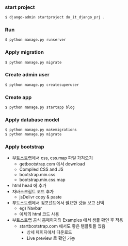 ### start project
```bash
$ django-admin startproject do_it_django_prj .
```

### Run
```bash
$ python manage.py runserver
```

### Apply migration
```bash
$ python manage.py migrate
```

### Create admin user
```bash
$ python manage.py createsuperuser
```

### Create app
```bash
$ python manage.py startapp blog
```

### Apply database model
```bash
$ python manage.py makemigrations
$ python manage.py migrate
```

### Apply bootstrap
- 부트스트랩에서 css, css.map 파일 가져오기
    - getbootstrap.com 에서 download
    - Compiled CSS and JS
    - bootstrap.min.css
    - bootstrap.min.css.map
- html head 에 추가
- 자바스크립트 코드 추가
    - jsDelivr copy & paste
- 부트스트랩에서 컴포넌트에서 필요한 것들 보고 선택
    - eg) Navbar
    - 예제의 html 코드 사용
- 부트스트랩 공식 홈페이지의 Examples 에서 샘플 확인 후 적용
    - startbootstrap.com 에서도 좋은 템플릿들 있음
        - 상세 페이지에서 다운로드
        - Live preview 로 확인 가능